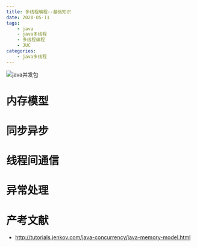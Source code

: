 ```yaml
---
title: 多线程编程--基础知识
date: 2020-05-11
tags: 
	- java
	- java多线程
	- 多线程编程
	- JUC
categories:
	- java多线程
---
```


![java并发包](https://10.url.cn/qqcourse_logo_ng/ajNVdqHZLLDpfiageJ021AspmrAdS6FlCPC7JgO4Zgjp5ozCFiaZRJguDIEWicUBnfG9f5bxFdbQcY/)


# 内存模型



# 同步异步



# 线程间通信



# 异常处理





# 产考文献

- http://tutorials.jenkov.com/java-concurrency/java-memory-model.html